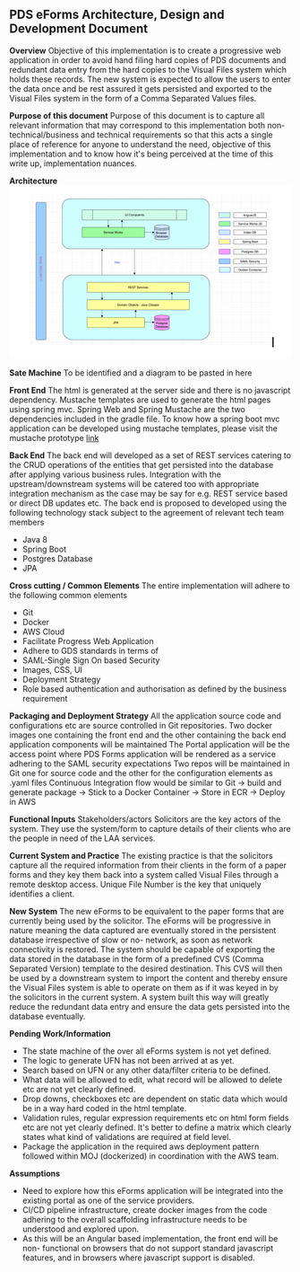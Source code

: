 ## PDS eForms Architecture, Design and Development Document


**Overview**
	Objective of this implementation is to create a progressive web application in order to avoid hand filing hard copies of PDS documents and redundant data entry from the hard copies to the Visual Files system which holds these records. The new system is expected to allow the users to enter the data once and be rest assured it gets persisted and exported to the Visual Files system in the form of a Comma Separated Values files.

**Purpose of this document**
	Purpose of this document is to capture all relevant information that may correspond to this implementation both non- technical/business and technical requirements so that this acts a single place of reference for anyone to understand the need, objective of this implementation and to know how it's being perceived at the time of this write up, implementation nuances.

**Architecture**
![architecture](https://github.com/ministryofjustice/laa-pdfeforms/blob/master/PdfeFormsArchitecture.jpeg)

**Sate Machine**
	To be identified and a diagram to be pasted in here

**Front End**
	The html is generated at the server side and there is no javascript dependency. Mustache templates are used to generate
	the html pages using spring mvc. Spring Web and Spring Mustache are the two dependencies included in the gradle file.
	To know how a spring boot mvc application can be developed using mustache templates, please visit the mustache prototype
	[link](https://github.com/ministryofjustice/SpringBoot-Mustach-GovukStyle)

**Back End**
	The back end will developed as a set of REST services catering to the CRUD operations of the entities that get persisted into the database after applying various business rules. Integration with the upstream/downstream systems will be catered too with appropriate integration mechanism as the case may be say for e.g. REST service based or direct DB updates etc. The back end is proposed to developed using the following technology stack subject to the agreement of relevant tech team members
- Java 8
- Spring Boot
- Postgres Database
- JPA

**Cross cutting / Common Elements**
	The entire implementation will adhere to the following common elements
- Git
- Docker
- AWS Cloud
- Facilitate Progress Web Application
- Adhere to GDS standards in terms of
- SAML-Single Sign On based Security
- Images, CSS, UI
- Deployment Strategy
- Role based authentication and authorisation as defined by the business requirement

**Packaging and Deployment Strategy**
All the application source code and configurations etc are source controlled in Git repositories.
Two docker images one containing the front end and the other containing the back end application components will be maintained
The Portal application will be the access point where PDS Forms application will be rendered as a service adhering to the SAML security expectations
Two repos will be maintained in Git one for source code and the other for the configuration elements as .yaml files
Continuous Integration flow would be similar to Git -> build and generate package -> Stick to a Docker Container -> Store in ECR -> Deploy in AWS


**Functional Inputs**
	Stakeholders/actors
	Solicitors are the key actors of the system. They use the system/form to capture details of their clients who are the people in need of the LAA services.

**Current System and Practice**
	The existing practice is that the solicitors capture all the required information from their clients in the form of a paper forms and they key them back into a system called Visual Files through a remote desktop access. Unique File Number is the key that uniquely identifies a client.

**New System**
The new eForms to be equivalent to the paper forms that are currently being used by the solicitor. The eForms will be progressive in nature meaning the data captured are eventually stored in the persistent database irrespective of slow or no- network, as soon as network connectivity is restored.
The system should be capable of exporting the data stored in the database in the form of a predefined CVS (Comma Separated Version) template to the desired destination. This CVS will then be used by a downstream system to import the content and thereby ensure the Visual Files system is able to operate on them as if it was keyed in by the solicitors in the current system.
A system built this way will greatly reduce the redundant data entry and ensure the data gets persisted into the database eventually.

**Pending Work/Information**
- The state machine of the over all eForms system is not yet defined.
- The logic to generate UFN has not been arrived at as yet.
- Search based on UFN or any other data/filter criteria to be defined.
- What data will be allowed to edit, what record will be allowed to delete etc are not yet clearly defined.
- Drop downs, checkboxes etc are dependent on static data which would be in a way hard coded in the html template.
- Validation rules, regular expression requirements etc on html form fields etc are not yet clearly defined. It's better to define a matrix which clearly states what kind of validations are required at field level.
- Package the application in the required aws deployment pattern followed within MOJ (dockerized) in coordination with the AWS team.


**Assumptions**

- Need to explore how this eForms application will be integrated into the existing portal as one of the service providers.
- CI/CD pipeline infrastructure, create docker images from the code adhering to the overall scaffolding infrastructure needs to be understood and explored upon.
- As this will be an Angular based implementation, the front end will be non- functional on browsers that do not support standard javascript features, and in browsers where javascript support is disabled.


